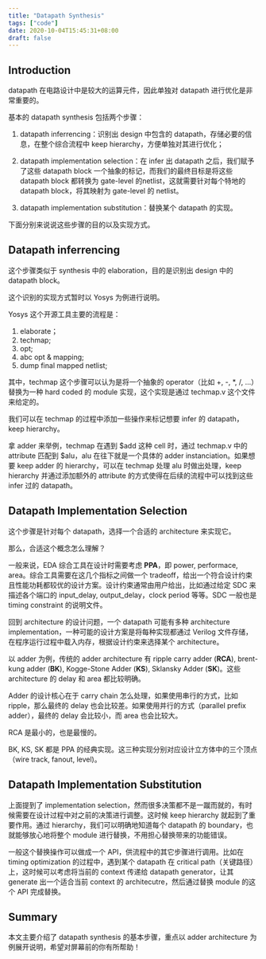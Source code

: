 ```yaml
---
title: "Datapath Synthesis"
tags: ["code"]
date: 2020-10-04T15:45:31+08:00
draft: false
---
```


## Introduction

datapath 在电路设计中是较大的运算元件，因此单独对 datapath 进行优化是非常重要的。

基本的 datapath synthesis 包括两个步骤：

1. datapath inferrencing：识别出 design 中包含的 datapath，存储必要的信息，在整个综合流程中 keep hierarchy，方便单独对其进行优化；

2. datapath implementation selection：在 infer 出 datapath 之后，我们赋予了这些 datapath block 一个抽象的标记，而我们的最终目标是将这些 datapath block 都转换为 gate-level 的netlist，这就需要针对每个特地的 datapath block，将其映射为 gate-level 的 netlist。
3. datapath implementation substitution：替换某个 datapath 的实现。

下面分别来说说这些步骤的目的以及实现方式。

## Datapath inferrencing

这个步骤类似于 synthesis 中的 elaboration，目的是识别出 design 中的 datapath block。

这个识别的实现方式暂时以 Yosys 为例进行说明。

Yosys 这个开源工具主要的流程是：

1. elaborate；
2. techmap;
3. opt;
4. abc opt & mapping;
5. dump final mapped netlist;

其中，techmap 这个步骤可以认为是将一个抽象的 operator（比如 +, -, *, /, ...）替换为一种 hard coded 的 module 实现，这个实现是通过 techmap.v 这个文件来给定的。

我们可以在 techmap 的过程中添加一些操作来标记想要 infer 的 datapath，keep hierarchy。

拿 adder 来举例，techmap 在遇到 \$add 这种 cell 时，通过 techmap.v 中的 attribute 匹配到 \$alu，alu 在往下就是一个具体的 adder instanciation。如果想要 keep adder 的 hierarchy，可以在 techmap 处理 alu 时做出处理，keep hierarchy 并通过添加额外的 attribute 的方式使得在后续的流程中可以找到这些 infer 过的 datapath。

## Datapath Implementation Selection

这个步骤是针对每个 datapath，选择一个合适的 architecture 来实现它。

那么，合适这个概念怎么理解？

一般来说，EDA 综合工具在设计时需要考虑 **PPA**，即 power, performace, area。综合工具需要在这几个指标之间做一个 tradeoff，给出一个符合设计约束且性能功耗都较优的设计方案。设计约束通常由用户给出，比如通过给定 SDC 来描述各个端口的 input_delay, output_delay，clock period 等等。SDC 一般也是 timing constraint 的说明文件。

回到 architecture 的设计问题，一个 datapath 可能有多种 architecture implementation，一种可能的设计方案是将每种实现都通过 Verilog 文件存储，在程序运行过程中载入内存，根据设计约束来选择某个 architecture。

以 adder 为例，传统的 adder architecture 有 ripple carry adder (**RCA**), brent-kung adder (**BK**), Kogge-Stone Adder (**KS**), Sklansky Adder (**SK**)。这些 architecture 的 delay 和 area 都比较明确。

Adder 的设计核心在于 carry chain 怎么处理，如果使用串行的方式，比如 ripple，那么最终的 delay 也会比较差。如果使用并行的方式（parallel prefix adder），最终的 delay 会比较小，而 area 也会比较大。

RCA 是最小的，也是最慢的。

BK, KS, SK 都是 PPA 的经典实现。这三种实现分别对应设计立方体中的三个顶点（wire track, fanout, level)。

## Datapath Implementation Substitution

上面提到了 implementation selection，然而很多决策都不是一蹴而就的，有时候需要在设计过程中对之前的决策进行调整。这时候 keep hierarchy 就起到了重要作用。通过 hierarchy，我们可以明确地知道每个 datapath 的 boundary，也就能够放心地将整个 module 进行替换，不用担心替换带来的功能错误。

一般这个替换操作可以做成一个 API，供流程中的其它步骤进行调用。比如在 timing optimization 的过程中，遇到某个 datapath 在 critical path（关键路径）上，这时候可以考虑将当前的 context 传递给 datapath generator，让其 generate 出一个适合当前 context 的 architecutre，然后通过替换 module 的这个 API 完成替换。

## Summary

本文主要介绍了 datapath synthesis 的基本步骤，重点以 adder architecture 为例展开说明，希望对屏幕前的你有所帮助！